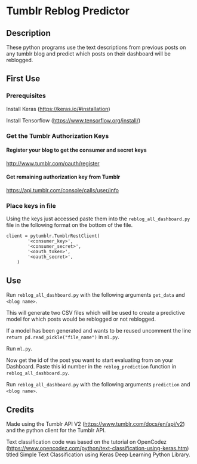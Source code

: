 # Tumblr Reblog Predictor

## Description
These python programs use the text descriptions from previous posts on any tumblr blog and predict which posts on their dashboard will be reblogged. 

## First Use

### Prerequisites 
Install Keras (https://keras.io/#installation)

Install Tensorflow (https://www.tensorflow.org/install/)

### Get the Tumblr Authorization Keys

#### Register your blog to get the consumer and secret keys
http://www.tumblr.com/oauth/register

#### Get remaining authorization key from Tumblr
https://api.tumblr.com/console/calls/user/info


### Place keys in file
Using the keys just accessed paste them into the `reblog_all_dashboard.py` file in the following format on the bottom of the file.

```
client = pytumblr.TumblrRestClient(
        '<consumer_key>',
        '<consumer_secret>',
        '<oauth_token>',
        '<oauth_secret>',
    )
```

## Use
Run `reblog_all_dashboard.py` with the following arguments `get_data` and `<blog name>`. 

This will generate two CSV files which will be used to create a predictive model for which posts would be reblogged or not reblogged.

If a model has been generated and wants to be reused uncomment the line `return pd.read_pickle("file_name")` in `ml.py`.

Run `ml.py`. 

Now get the id of the post you want to start evaluating from on your Dashboard. Paste this id number in the `reblog_prediction` function in `reblog_all_dashboard.py`.

Run `reblog_all_dashboard.py` with the following arguments `prediction` and `<blog name>`. 



## Credits
Made using the Tumblr API V2 (https://www.tumblr.com/docs/en/api/v2) and the python client for the Tumblr API.

Text classification code was based on the tutorial on OpenCodez (https://www.opencodez.com/python/text-classification-using-keras.htm) titled Simple Text Classification using Keras Deep Learning Python Library.
